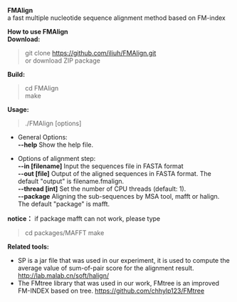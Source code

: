 **FMAlign**  
a fast multiple nucleotide sequence alignment method based on FM-index  

**How to use FMAlign**  
**Download:**  
>git clone https://github.com/iliuh/FMAlign.git  
>or download ZIP package  

**Build:**  
>cd FMAlign   
>make  

**Usage:**  
>./FMAlign [options]

* General Options:  
**--help**                  Show the help file.  

* Options of alignment step:  
**--in [filename]**         Input the sequences file in FASTA format  
**--out [file]**           Output of the aligned sequences in FASTA format. The default "output" is filename.fmalign.  
**--thread [int]**          Set the number of CPU threads (default: 1).  
**--package**               Aligning the sub-sequences by MSA tool, mafft or halign. The default "package" is mafft.

**notice：** if package mafft can not work, please type
>cd packages/MAFFT
>make

**Related tools:**   
* SP is a jar file that was used in our experiment, it is used to compute the average value of sum-of-pair score for the alignment result. http://lab.malab.cn/soft/halign/  
* The FMtree library that was used in our work, FMtree is an improved FM-INDEX based on tree. https://github.com/chhylp123/FMtree



